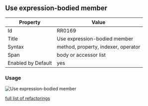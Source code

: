 ## Use expression\-bodied member

Property | Value
--- | ---
Id|RR0169
Title|Use expression\-bodied member
Syntax|method, property, indexer, operator
Span|body or accessor list
Enabled by Default|yes

### Usage

![Use expression\-bodied member](../../images/refactorings/UseExpressionBodiedMember.png)

[full list of refactorings](Refactorings.md)